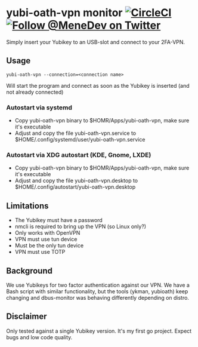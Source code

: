 # yubi-oath-vpn monitor [![CircleCI](https://circleci.com/gh/MeneDev/yubi-oath-vpn.svg?style=svg)](https://circleci.com/gh/MeneDev/yubi-oath-vpn) [![Follow @MeneDev on Twitter](https://img.shields.io/twitter/follow/MeneDev.svg?style=social&label=%40MeneDev)](https://twitter.com/MeneDev)

Simply insert your Yubikey to an USB-slot and connect to your 2FA-VPN. 

## Usage
`yubi-oath-vpn --connection=<connection name>`

Will start the program and connect as soon as the Yubikey is inserted (and not already connected)

### Autostart via systemd

* Copy yubi-oath-vpn binary to $HOMR/Apps/yubi-oath-vpn, make sure it's executable
* Adjust and copy the file yubi-oath-vpn.service to $HOME/.config/systemd/user/yubi-oath-vpn.service

### Autostart via XDG autostart (KDE, Gnome, LXDE)

* Copy yubi-oath-vpn binary to $HOMR/Apps/yubi-oath-vpn, make sure it's executable
* Adjust and copy the file yubi-oath-vpn.desktop to $HOME/.config/autostart/yubi-oath-vpn.desktop

## Limitations
 * The Yubikey must have a password
 * nmcli is required to bring up the VPN (so Linux only?)
 * Only works with OpenVPN
 * VPN must use tun device
 * Must be the only tun device
 * VPN must use TOTP
 
## Background
We use Yubikeys for two factor authentication against our VPN.
We have a Bash script with similar functionality, but the tools (ykman, yubioath) keep changing and dbus-monitor was behaving differently depending on distro.

## Disclaimer
Only tested against a single Yubikey version.
It's my first go project. Expect bugs and low code quality.
